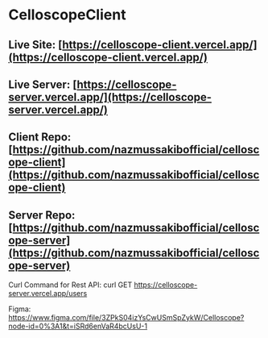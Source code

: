 # CelloscopeClient

## Live Site: [https://celloscope-client.vercel.app/](https://celloscope-client.vercel.app/)
## Live Server: [https://celloscope-server.vercel.app/](https://celloscope-server.vercel.app/)
## Client Repo: [https://github.com/nazmussakibofficial/celloscope-client](https://github.com/nazmussakibofficial/celloscope-client)
## Server Repo: [https://github.com/nazmussakibofficial/celloscope-server](https://github.com/nazmussakibofficial/celloscope-server)

Curl Command for Rest API: curl GET https://celloscope-server.vercel.app/users

Figma: https://www.figma.com/file/3ZPkS04izYsCwUSmSpZykW/Celloscope?node-id=0%3A1&t=iSRd6enVaR4bcUsU-1